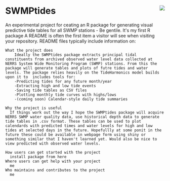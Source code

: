 # SWMPtides <img src="https://r-pkg.org/badges/version-last-release/devtools" align="right"/>
An experimental project for ceating an R package for generating visual predictive tide tables for all SWMP stations - Be gentile. It's my first R package
A README is often the first item a visitor will see when visiting your repository. README files typically include information on:

    What the project does
		Ideally the SWMPtides package extracts principal tidal constituents from archived observed water level data collected at NERRS System Wide Monitoring Program (SWMP) stations. From this the package will generate tables and plots of futre tides and water levels. The package relies heavily on the TideHarmonics model builds upon it to  includes tools for:
		-Predicting tides for any future month/year
		-Extracting high and low tide events
		-Saving tide tables as CSV files
		-Plotting monthly tide curves with highs/lows
		-(coming soon) Calendar-style daily tide summaries
      
    Why the project is useful
      If things work out the way I hope the SWMPtides package will acquire NERRS SWMP water quality data, use historical depth data to generate tide tables in .csv format. These tables can be used to plot calendards with predicted times and water levels for high and low tides at selected days in the future. Hopefullly at some ponit in the future these could be available in webpage form using shiny or something similar that I haven't learned yet. Would also be nice to view predicted with observed water levels.
      
    How users can get started with the project
      install package from here
    Where users can get help with your project
      me
    Who maintains and contributes to the project
      me
